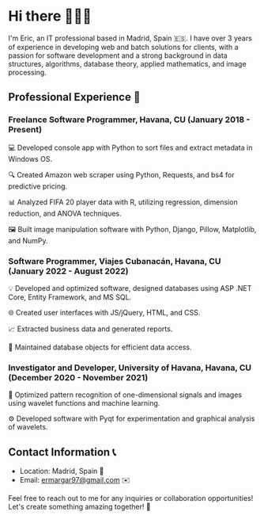 # Hi there 👋🏻✨

I'm Eric, an IT professional based in Madrid, Spain 🇪🇸. I have over 3 years of experience in developing web and batch solutions for clients, with a passion for software development and a strong background in data structures, algorithms, database theory, applied mathematics, and image processing.

## Professional Experience 💼
### Freelance Software Programmer, Havana, CU (January 2018 - Present)
💻 Developed console app with Python to sort files and extract metadata in Windows OS.

🔍 Created Amazon web scraper using Python, Requests, and bs4 for predictive pricing.

📊 Analyzed FIFA 20 player data with R, utilizing regression, dimension reduction, and ANOVA techniques.

🖼️ Built image manipulation software with Python, Django, Pillow, Matplotlib, and NumPy.

### Software Programmer, Viajes Cubanacán, Havana, CU (January 2022 - August 2022)
💡 Developed and optimized software, designed databases using ASP .NET Core, Entity Framework, and MS SQL.

🌐 Created user interfaces with JS/jQuery, HTML, and CSS.

📈 Extracted business data and generated reports.

🔧 Maintained database objects for efficient data access.

### Investigator and Developer, University of Havana, Havana, CU (December 2020 - November 2021)
🔬 Optimized pattern recognition of one-dimensional signals and images using wavelet functions and machine learning.

⚙️ Developed software with Pyqt for experimentation and graphical analysis of wavelets.

## Contact Information 📞
- Location: Madrid, Spain 📍
- Email: ermargar97@gmail.com ✉️

Feel free to reach out to me for any inquiries or collaboration opportunities! Let's create something amazing together! 🚀
